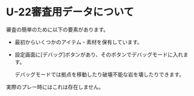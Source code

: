 # U-22審査用データについて


審査の簡単のために以下の要素があります。

- 最初からいくつかのアイテム・素材を保有しています。

- 設定画面に[デバッグ]ボタンがあり、そのボタンでデバッグモードに入れます。

  デバッグモードでは拠点を移動したり破壊不能な岩を壊したりできます。

  

実際のプレー時にはこれは存在しません。

















